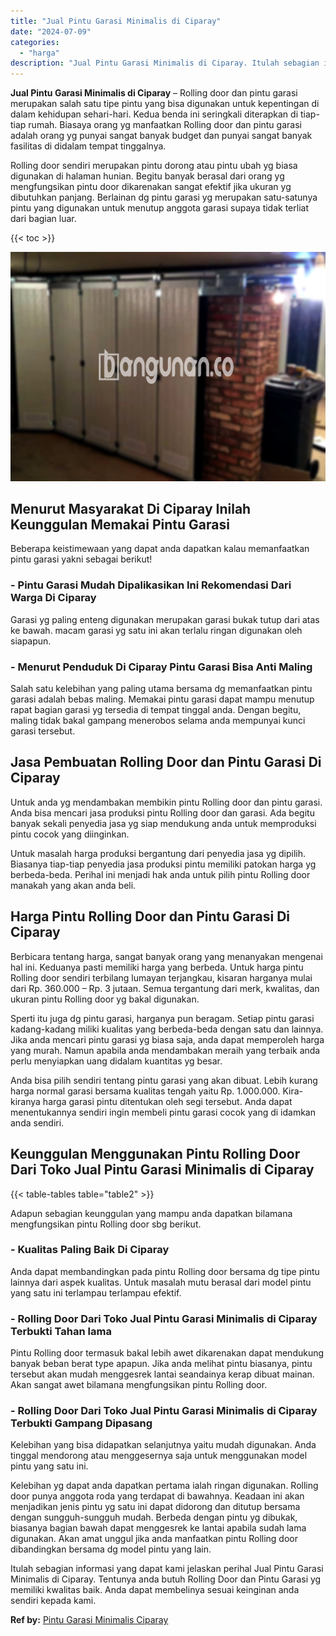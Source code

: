 ```yaml
---
title: "Jual Pintu Garasi Minimalis di Ciparay"
date: "2024-07-09"
categories: 
  - "harga"
description: "Jual Pintu Garasi Minimalis di Ciparay. Itulah sebagian informasi yang dapat kami jelaskan perihal Jual Pintu Garasi Minimalis di Ciparay. Tentunya anda butu..."
---
```


**Jual Pintu Garasi Minimalis di Ciparay** – Rolling door dan pintu garasi merupakan salah satu tipe pintu yang bisa digunakan untuk kepentingan di dalam kehidupan sehari-hari. Kedua benda ini seringkali diterapkan di tiap-tiap rumah. Biasaya orang yg manfaatkan Rolling door dan pintu garasi adalah orang yg punyai sangat banyak budget dan punyai sangat banyak fasilitas di didalam tempat tinggalnya.

Rolling door sendiri merupakan pintu dorong atau pintu ubah yg biasa digunakan di halaman hunian. Begitu banyak berasal dari orang yg mengfungsikan pintu door dikarenakan sangat efektif jika ukuran yg dibutuhkan panjang. Berlainan dg pintu garasi yg merupakan satu-satunya pintu yang digunakan untuk menutup anggota garasi supaya tidak terliat dari bagian luar.

{{< toc >}}

![Jual Pintu Garasi Minimalis di Ciparay](/images/pintu-garasi-35.png)

## Menurut Masyarakat Di Ciparay Inilah Keunggulan Memakai Pintu Garasi

Beberapa keistimewaan yang dapat anda dapatkan kalau memanfaatkan pintu garasi yakni sebagai berikut!

### \- Pintu Garasi Mudah Dipalikasikan Ini Rekomendasi Dari Warga Di Ciparay

Garasi yg paling enteng digunakan merupakan garasi bukak tutup dari atas ke bawah. macam garasi yg satu ini akan terlalu ringan digunakan oleh siapapun.

### \- Menurut Penduduk Di Ciparay Pintu Garasi Bisa Anti Maling

Salah satu kelebihan yang paling utama bersama dg memanfaatkan pintu garasi adalah bebas maling. Memakai pintu garasi dapat mampu menutup rapat bagian garasi yg tersedia di tempat tinggal anda. Dengan begitu, maling tidak bakal gampang menerobos selama anda mempunyai kunci garasi tersebut.

## Jasa Pembuatan Rolling Door dan Pintu Garasi Di Ciparay

Untuk anda yg mendambakan membikin pintu Rolling door dan pintu garasi. Anda bisa mencari jasa produksi pintu Rolling door dan garasi. Ada begitu banyak sekali penyedia jasa yg siap mendukung anda untuk memproduksi pintu cocok yang diinginkan.

Untuk masalah harga produksi bergantung dari penyedia jasa yg dipilih. Biasanya tiap-tiap penyedia jasa produksi pintu memiliki patokan harga yg berbeda-beda. Perihal ini menjadi hak anda untuk pilih pintu Rolling door manakah yang akan anda beli.

## Harga Pintu Rolling Door dan Pintu Garasi Di Ciparay

Berbicara tentang harga, sangat banyak orang yang menanyakan mengenai hal ini. Keduanya pasti memiliki harga yang berbeda. Untuk harga pintu Rolling door sendiri terbilang lumayan terjangkau, kisaran harganya mulai dari Rp. 360.000 – Rp. 3 jutaan. Semua tergantung dari merk, kwalitas, dan ukuran pintu Rolling door yg bakal digunakan.

Sperti itu juga dg pintu garasi, harganya pun beragam. Setiap pintu garasi kadang-kadang miliki kualitas yang berbeda-beda dengan satu dan lainnya. Jika anda mencari pintu garasi yg biasa saja, anda dapat memperoleh harga yang murah. Namun apabila anda mendambakan meraih yang terbaik anda perlu menyiapkan uang didalam kuantitas yg besar.

Anda bisa pilih sendiri tentang pintu garasi yang akan dibuat. Lebih kurang harga normal garasi bersama kualitas tengah yaitu Rp. 1.000.000. Kira-kiranya harga garasi pintu ditentukan oleh segi tersebut. Anda dapat menentukannya sendiri ingin membeli pintu garasi cocok yang di idamkan anda sendiri.

## Keunggulan Menggunakan Pintu Rolling Door Dari Toko Jual Pintu Garasi Minimalis di Ciparay

{{< table-tables table="table2" >}}

Adapun sebagian keunggulan yang mampu anda dapatkan bilamana mengfungsikan pintu Rolling door sbg berikut.

### \- Kualitas Paling Baik Di Ciparay

Anda dapat membandingkan pada pintu Rolling door bersama dg tipe pintu lainnya dari aspek kualitas. Untuk masalah mutu berasal dari model pintu yang satu ini terlampau terlampau efektif.

### \- Rolling Door Dari Toko Jual Pintu Garasi Minimalis di Ciparay Terbukti Tahan lama

Pintu Rolling door termasuk bakal lebih awet dikarenakan dapat mendukung banyak beban berat type apapun. Jika anda melihat pintu biasanya, pintu tersebut akan mudah menggesrek lantai seandainya kerap dibuat mainan. Akan sangat awet bilamana mengfungsikan pintu Rolling door.

### \- Rolling Door Dari Toko Jual Pintu Garasi Minimalis di Ciparay Terbukti Gampang Dipasang

Kelebihan yang bisa didapatkan selanjutnya yaitu mudah digunakan. Anda tinggal mendorong atau menggesernya saja untuk menggunakan model pintu yang satu ini.

Kelebihan yg dapat anda dapatkan pertama ialah ringan digunakan. Rolling door punya anggota roda yang terdapat di bawahnya. Keadaan ini akan menjadikan jenis pintu yg satu ini dapat didorong dan ditutup bersama dengan sungguh-sungguh mudah. Berbeda dengan pintu yg dibukak, biasanya bagian bawah dapat menggesrek ke lantai apabila sudah lama digunakan. Akan amat unggul jika anda manfaatkan pintu Rolling door dibandingkan bersama dg model pintu yang lain.

Itulah sebagian informasi yang dapat kami jelaskan perihal Jual Pintu Garasi Minimalis di Ciparay. Tentunya anda butuh Rolling Door dan Pintu Garasi yg memiliki kwalitas baik. Anda dapat membelinya sesuai keinginan anda sendiri kepada kami.

**Ref by:** [Pintu Garasi Minimalis Ciparay](https://id.wikipedia.org/wiki/Pintu)
